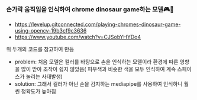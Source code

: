 ### 손가락 움직임을 인식하여 chrome dinosaur game하는 모델🎮👾

- https://levelup.gitconnected.com/playing-chromes-dinosaur-game-using-opencv-19b3cf9c3636
- https://www.youtube.com/watch?v=CJSobYHYDo4

위 두개의 코드를 참고하여 만듬

 - problem: 처음 모델은 컬러를 바탕으로 손을 인식하는 모델이라 환경에 따른 영향을 많이 받아 조작이 쉽지 않았음( 피부색과 비슷한 색을 모두 인식하여 계속 스페이스가 눌리는 사태발생)
 - solution: 그래서 컬러가 아닌 손을 감지하는 mediapipe를 사용하여 인식하니 훨씬 정확도가 높아짐
